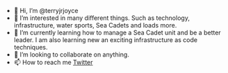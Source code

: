 - 👋 Hi, I’m @terryjrjoyce
- 👀 I’m interested in many different things.  Such as technology, infrastructure, water sports, Sea Cadets and loads more. 
- 🌱 I’m currently learning how to manage a Sea Cadet unit and be a better leader.  I am also learning new an exciting infrastructure as code techniques.
- 💞️ I’m looking to collaborate on anything.
- 📫 How to reach me [Twitter](https://twitter.com/terryjrjoyce)

<!---
terryjrjoyce/terryjrjoyce is a ✨ special ✨ repository because its `README.md` (this file) appears on your GitHub profile.
You can click the Preview link to take a look at your changes.
--->

